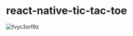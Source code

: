 # react-native-tic-tac-toe

![fvyc3orf9z](https://cloud.githubusercontent.com/assets/10692276/16708706/1f26bac0-462f-11e6-89a5-3c3780dfbfcf.gif)
